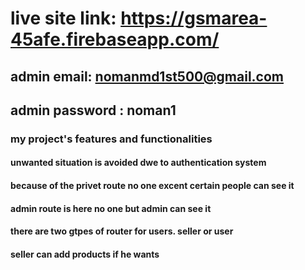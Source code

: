 # live site link: https://gsmarea-45afe.firebaseapp.com/

## admin email: nomanmd1st500@gmail.com
## admin password : noman1

### my project's features and functionalities
#### unwanted situation is avoided dwe to authentication system 
#### because of the privet route no one excent certain people can see it
#### admin route is here no one but admin can see it
#### there are two gtpes of router for users. seller or user
#### seller can add products if he wants
